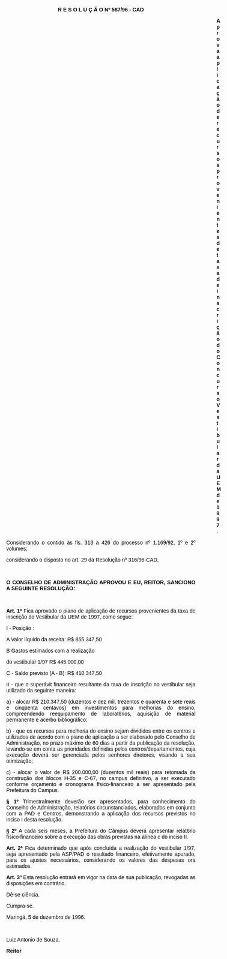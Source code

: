 <BODY TEXT="#000000">

<B><FONT FACE="Arial"><P ALIGN="CENTER">R E S O L U &Ccedil; &Atilde; O Nº 587/96 - CAD</P>
</B><DIR>
<DIR>
<DIR>
<DIR>
<DIR>
<DIR>
<DIR>
<DIR>
<DIR>
<DIR>
<DIR>
<DIR>
<DIR>
<DIR>

<B><P ALIGN="JUSTIFY">Aprova aplica&ccedil;&atilde;o de recursos provenientes de taxa de inscri&ccedil;&atilde;o do Concurso Vestibular da UEM de 1997.</P>
</B><P ALIGN="JUSTIFY"></P></DIR>
</DIR>
</DIR>
</DIR>
</DIR>
</DIR>
</DIR>
</DIR>
</DIR>
</DIR>
</DIR>
</DIR>
</DIR>
</DIR>

<P ALIGN="JUSTIFY">Considerando o contido &agrave;s fls. 313 a 426 do processo nº 1.169/92, 1º e 2º volumes;</P>
<P ALIGN="JUSTIFY">considerando o disposto no art. 29 da Resolu&ccedil;&atilde;o nº 316/96-CAD,</P>
<P ALIGN="JUSTIFY"></P>
<P ALIGN="JUSTIFY">&nbsp;</P>
<B><P ALIGN="JUSTIFY">O CONSELHO DE ADMINISTRA&Ccedil;&Atilde;O APROVOU E EU, REITOR, SANCIONO A SEGUINTE RESOLU&Ccedil;&Atilde;O:</P>
</B><P ALIGN="JUSTIFY"></P>
<P ALIGN="JUSTIFY">&nbsp;</P>
<B><P ALIGN="JUSTIFY">Art. 1º</B> Fica aprovado o piano de aplica&ccedil;&atilde;o de recursos provenientes da taxa de inscri&ccedil;&atilde;o do Vestibular da UEM de 1997, como segue:</P>
<P ALIGN="JUSTIFY">I - Posi&ccedil;&atilde;o :</P>
<P ALIGN="JUSTIFY">A Valor l&iacute;quido da receita: &#9;&#9;&#9;&#9;&#9;R$ 855.347,50 </P>
<P ALIGN="JUSTIFY">B Gastos estimados com a realiza&ccedil;&atilde;o</P>
<P ALIGN="JUSTIFY">do vestibular 1/97&#9;&#9;&#9;&#9;&#9;R$ 445.000,00</P>
<P ALIGN="JUSTIFY">C - Saldo previsto (A - B): &#9;&#9;&#9;&#9;&#9;R$ 410.347,50</P>
<P ALIGN="JUSTIFY">II - que o super&aacute;vit financeiro resultante da taxa de inscri&ccedil;&atilde;o no vestibular seja utilizado da seguinte maneira:</P>
<P ALIGN="JUSTIFY">a) - alocar R$ 210.347,50 (duzentos e dez mil, trezentos e quarenta e sete reais e cinq&uuml;enta centavos) em investimentos para melhorias do ensino, compreendendo reequipamento de laborat6rios, aquisi&ccedil;&atilde;o de material permanente e acerbo bibliogr&aacute;fico;</P>
<P ALIGN="JUSTIFY">b) - que os recursos para melhoria do ensino sejam divididos entre os centros e utilizados de acordo com o piano de aplica&ccedil;&atilde;o a ser elaborado pelo Conselho de Administra&ccedil;&atilde;o, no prazo m&aacute;ximo de 60 dias a partir da publica&ccedil;&atilde;o da resolu&ccedil;&atilde;o, levando-se em conta as prioridades definidas pelos centros/departamentos, cuja execu&ccedil;&atilde;o dever&aacute; ser gerenciada pelos senhores diretores, visando a sua otimiza&ccedil;&atilde;o;</P>
<P ALIGN="JUSTIFY">c) - alocar o valor de R$ 200.000,00 (duzentos mil reais) para retomada da constru&ccedil;&atilde;o dos blocos H-35 e C-67, no campus definitivo, a ser executado conforme or&ccedil;amento e cronograma ffsico-financeiro a ser apresentado pela Prefeitura do Campus.</P>
<B><P ALIGN="JUSTIFY">§ 1º</B> Trimestralmente dever&atilde;o ser apresentados, para conhecimento do Conselho de Administra&ccedil;&atilde;o, relat&oacute;rios circunstanciados, elaborados em conjunto com a PAD e Centros, demonstrando a aplica&ccedil;&atilde;o dos recursos previstos no inciso I desta resolu&ccedil;&atilde;o.</P>
<B><P ALIGN="JUSTIFY">§ 2º</B> A cada seis meses, a Prefeitura do C&acirc;mpus dever&aacute; apresentar relat6rio f&iacute;sico-financeiro sobre a execu&ccedil;&atilde;o das obras previstas na al&iacute;nea c do inciso II.</P>
<B><P ALIGN="JUSTIFY">Art. 2º</B> Fica determinado que ap&oacute;s conclu&iacute;da a realiza&ccedil;&atilde;o do vestibular 1/97, seja apresentado pela ASP/PAD o resultado financeiro, efetivamente apurado, para os ajustes necess&aacute;rios, considerando os valores das despesas ora estimados.</P>
<B><P ALIGN="JUSTIFY">Art. 3º</B> Esta resolu&ccedil;&atilde;o entrar&aacute; em vigor na data de sua publica&ccedil;&atilde;o, revogadas as disposi&ccedil;&otilde;es em contr&aacute;rio.</P>
<P ALIGN="JUSTIFY">D&ecirc;-se ci&ecirc;ncia.</P>
<P ALIGN="JUSTIFY">Cumpra-se.</P>
<P ALIGN="JUSTIFY">Maring&aacute;, 5 de dezembro de 1996.</P>
<P ALIGN="JUSTIFY"></P>
<P ALIGN="JUSTIFY">&nbsp;</P>
<P ALIGN="JUSTIFY">Luiz Antonio de Souza.</P>
<B><P ALIGN="JUSTIFY">Reitor </P></B></FONT></BODY>
